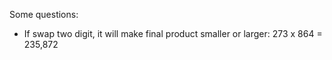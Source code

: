 Some questions:
-  If swap two digit, it will make final product smaller or larger:
    273 x 864 = 235,872

